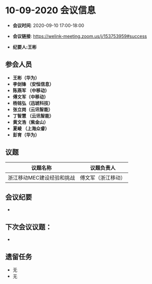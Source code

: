# 10-09-2020 会议信息  

-  **会议时间**: 2020-09-10  17:00-18:00
-  **会议链接**: https://welink-meeting.zoom.us/j/153753959#success

-  **纪要人:王彬**   

## 参会人员
-  **王彬（华为）** 
-  **李剑锋 （安恒信息）** 
-  **陈燕军 （中移动）** 
-  **傅文军（中移动）**
-  **杨铭弘（迅琥科技）**  
-  **张立岗（云讯智能）**
-  **丁智慧 （云讯智能）**  
-  **黄文浩（紫金山）**  
-  **夏崚 （上海众睿）**  
-  **彭育（华为）**  



## 议题

议题名称 | 议题负责人
---- | ----
浙江移动MEC建设经验和挑战 | 傅文军（浙江移动）


 

## 会议纪要

-  


## 下次会议议题：

-

## 遗留任务
-   无
-   无